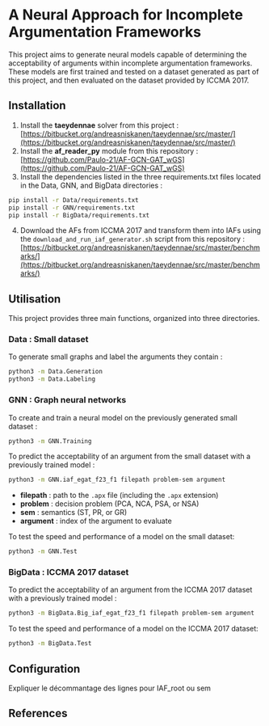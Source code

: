 # A Neural Approach for Incomplete Argumentation Frameworks
This project aims to generate neural models capable of determining the acceptability of arguments within incomplete argumentation frameworks. These models are first trained and tested on a dataset generated as part of this project, and then evaluated on the dataset provided by ICCMA 2017.

## Installation
1. Install the **taeydennae** solver from this project : [https://bitbucket.org/andreasniskanen/taeydennae/src/master/](https://bitbucket.org/andreasniskanen/taeydennae/src/master/)
2. Install the **af_reader_py** module from this repository : [https://github.com/Paulo-21/AF-GCN-GAT_wGS](https://github.com/Paulo-21/AF-GCN-GAT_wGS)
3. Install the dependencies listed in the three requirements.txt files located in the Data, GNN, and BigData directories :
```bash
pip install -r Data/requirements.txt
pip install -r GNN/requirements.txt
pip install -r BigData/requirements.txt
```
4. Download the AFs from ICCMA 2017 and transform them into IAFs using the `download_and_run_iaf_generator.sh` script from this repository : [https://bitbucket.org/andreasniskanen/taeydennae/src/master/benchmarks/](https://bitbucket.org/andreasniskanen/taeydennae/src/master/benchmarks/)

## Utilisation
This project provides three main functions, organized into three directories.

### Data : Small dataset
To generate small graphs and label the arguments they contain :
```bash
python3 -m Data.Generation
python3 -m Data.Labeling
```

### GNN : Graph neural networks
To create and train a neural model on the previously generated small dataset :
```bash
python3 -m GNN.Training
```
To predict the acceptability of an argument from the small dataset with a previously trained model :
```bash
python3 -m GNN.iaf_egat_f23_f1 filepath problem-sem argument
```
- **filepath** : path to the `.apx` file (including the `.apx` extension)
- **problem** : decision problem (PCA, NCA, PSA, or NSA)
- **sem** : semantics (ST, PR, or GR)
- **argument** : index of the argument to evaluate

To test the speed and performance of a model on the small dataset:
```bash
python3 -m GNN.Test
```

### BigData : ICCMA 2017 dataset
To predict the acceptability of an argument from the ICCMA 2017 dataset with a previously trained model :
```bash
python3 -m BigData.Big_iaf_egat_f23_f1 filepath problem-sem argument
```
To test the speed and performance of a model on the ICCMA 2017 dataset:
```bash
python3 -m BigData.Test
```

## Configuration
Expliquer le décommantage des lignes pour IAF_root ou sem


## References
